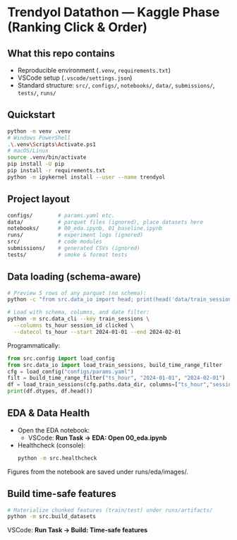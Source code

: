 # Trendyol Datathon — Kaggle Phase (Ranking Click & Order)

## What this repo contains
- Reproducible environment (`.venv`, `requirements.txt`)
- VSCode setup (`.vscode/settings.json`)
- Standard structure: `src/`, `configs/`, `notebooks/`, `data/`, `submissions/`, `tests/`, `runs/`

## Quickstart
```bash
python -m venv .venv
# Windows PowerShell
.\.venv\Scripts\Activate.ps1
# macOS/Linux
source .venv/bin/activate
pip install -U pip
pip install -r requirements.txt
python -m ipykernel install --user --name trendyol
```

## Project layout
```bash
configs/        # params.yaml etc.
data/           # parquet files (ignored), place datasets here
notebooks/      # 00_eda.ipynb, 01_baseline.ipynb
runs/           # experiment logs (ignored)
src/            # code modules
submissions/    # generated CSVs (ignored)
tests/          # smoke & format tests
```

## Data loading (schema-aware)

```bash
# Preview 5 rows of any parquet (no schema):
python -c "from src.data_io import head; print(head('data/train_sessions.parquet'))"

# Load with schema, columns, and date filter:
python -m src.data_cli --key train_sessions \
  --columns ts_hour session_id clicked \
  --datecol ts_hour --start 2024-01-01 --end 2024-02-01
```

Programmatically:

```python
from src.config import load_config
from src.data_io import load_train_sessions, build_time_range_filter
cfg = load_config("configs/params.yaml")
filt = build_time_range_filter("ts_hour", "2024-01-01", "2024-02-01")
df = load_train_sessions(cfg.paths.data_dir, columns=["ts_hour","session_id","clicked"], row_filter=filt)
print(df.dtypes, df.head())
```

## EDA & Data Health

- Open the EDA notebook:
  - VSCode: **Run Task → EDA: Open 00_eda.ipynb**
- Healthcheck (console):
  ```bash
  python -m src.healthcheck
  ```
Figures from the notebook are saved under runs/eda/images/.

## Build time-safe features

```bash
# Materialize chunked features (train/test) under runs/artifacts/
python -m src.build_datasets
```

VSCode: **Run Task → Build: Time-safe features**
